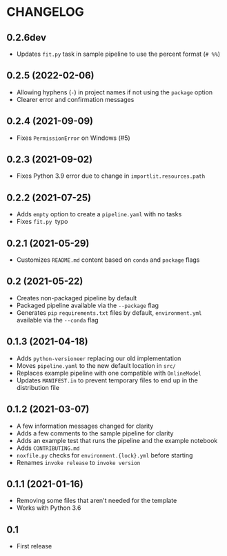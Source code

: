 # CHANGELOG

## 0.2.6dev
* Updates `fit.py` task in sample pipeline to use the percent format (`# %%`)

## 0.2.5 (2022-02-06)
* Allowing hyphens (`-`) in project names if not using the `package` option
* Clearer error and confirmation messages

## 0.2.4 (2021-09-09)
* Fixes `PermissionError` on Windows (#5)

## 0.2.3 (2021-09-02)

* Fixes Python 3.9 error due to change in `importlit.resources.path`

## 0.2.2 (2021-07-25)

* Adds `empty` option to create a `pipeline.yaml` with no tasks
* Fixes `fit.py `typo 

## 0.2.1 (2021-05-29)

* Customizes `README.md` content based on `conda` and `package` flags

## 0.2 (2021-05-22)

* Creates non-packaged pipeline by default
* Packaged pipeline available via the `--package` flag
* Generates `pip` `requirements.txt` files by default, `environment.yml` available via the `--conda` flag

## 0.1.3 (2021-04-18)

* Adds `python-versioneer` replacing our old implementation
* Moves `pipeline.yaml` to the new default location in `src/`
* Replaces example pipeline with one compatible with `OnlineModel`
* Updates `MANIFEST.in` to prevent temporary files to end up in the distribution file

## 0.1.2 (2021-03-07)

* A few information messages changed for clarity
* Adds a few comments to the sample pipeline for clarity
* Adds an example test that runs the pipeline and the example notebook
* Adds `CONTRIBUTING.md`
* `noxfile.py` checks for `environment.{lock}.yml` before starting
* Renames `invoke release` to `invoke version`

## 0.1.1 (2021-01-16)

* Removing some files that aren't needed for the template
* Works with Python 3.6


## 0.1

* First release
